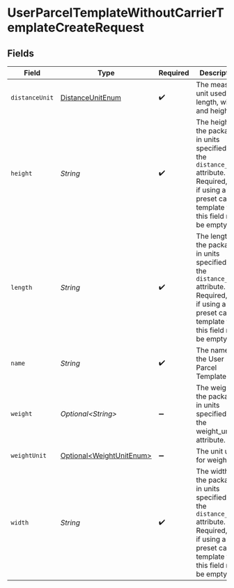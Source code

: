 # UserParcelTemplateWithoutCarrierTemplateCreateRequest


## Fields

| Field                                                                                                                                                           | Type                                                                                                                                                            | Required                                                                                                                                                        | Description                                                                                                                                                     | Example                                                                                                                                                         |
| --------------------------------------------------------------------------------------------------------------------------------------------------------------- | --------------------------------------------------------------------------------------------------------------------------------------------------------------- | --------------------------------------------------------------------------------------------------------------------------------------------------------------- | --------------------------------------------------------------------------------------------------------------------------------------------------------------- | --------------------------------------------------------------------------------------------------------------------------------------------------------------- |
| `distanceUnit`                                                                                                                                                  | [DistanceUnitEnum](../../models/components/DistanceUnitEnum.md)                                                                                                 | :heavy_check_mark:                                                                                                                                              | The measure unit used for length, width and height.                                                                                                             | in                                                                                                                                                              |
| `height`                                                                                                                                                        | *String*                                                                                                                                                        | :heavy_check_mark:                                                                                                                                              | The height of the package, in units specified by the `distance_unit` attribute. Required, but if using a preset carrier template then this field must be empty. | 6                                                                                                                                                               |
| `length`                                                                                                                                                        | *String*                                                                                                                                                        | :heavy_check_mark:                                                                                                                                              | The length of the package, in units specified by the `distance_unit` attribute. Required, but if using a preset carrier template then this field must be empty. | 10                                                                                                                                                              |
| `name`                                                                                                                                                          | *String*                                                                                                                                                        | :heavy_check_mark:                                                                                                                                              | The name of the User Parcel Template                                                                                                                            | My Custom Template                                                                                                                                              |
| `weight`                                                                                                                                                        | *Optional\<String>*                                                                                                                                             | :heavy_minus_sign:                                                                                                                                              | The weight of the package, in units specified by the weight_unit attribute.                                                                                     | 12                                                                                                                                                              |
| `weightUnit`                                                                                                                                                    | [Optional\<WeightUnitEnum>](../../models/components/WeightUnitEnum.md)                                                                                          | :heavy_minus_sign:                                                                                                                                              | The unit used for weight.                                                                                                                                       | lb                                                                                                                                                              |
| `width`                                                                                                                                                         | *String*                                                                                                                                                        | :heavy_check_mark:                                                                                                                                              | The width of the package, in units specified by the `distance_unit` attribute. Required, but if using a preset carrier template then this field must be empty.  | 8                                                                                                                                                               |